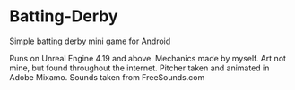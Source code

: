 # Batting-Derby
Simple batting derby mini game for Android

Runs on Unreal Engine 4.19 and above.
Mechanics made by myself. Art not mine, but found throughout the internet.
Pitcher taken and animated in Adobe Mixamo. Sounds taken from FreeSounds.com
